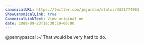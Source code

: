 ```yaml
---
canonicalURL: https://twitter.com/jmjordan/status/4321774903
ShowCanonicalLink: true
CanonicalLinkText: View original on
date: 2009-09-23T18:30:29+00:00
---
```

@pennypascal :-/ That would be very hard to do.
